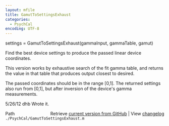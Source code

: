 ```yaml
---
layout: mfile
title: GamutToSettingsExhaust
categories:
  - PsychCal
encoding: UTF-8
---
```


settings = GamutToSettingsExhaust(gammaInput, gammaTable, gamut)

Find the best device settings to produce
the passed linear device coordinates.

This version works by exhaustive search of the fit gamma table,
and returns the value in that table that produces output closest
to desired.

The passed coordinates should be in the range [0,1].
The returned settings also run from [0,1], but after
inversion of the device's gamma measurements.

5/26/12  dhb  Wrote it.


<div class="code_header" style="text-align:right;">
  <span style="float:left;">Path&nbsp;&nbsp;</span> <span class="counter">Retrieve <a href=
  "https://raw.github.com/Psychtoolbox-3/Psychtoolbox-3/beta/./PsychCal/GamutToSettingsExhaust.m">current version from GitHub</a> | View <a href=
  "https://github.com/Psychtoolbox-3/Psychtoolbox-3/commits/beta/./PsychCal/GamutToSettingsExhaust.m">changelog</a></span>
</div>
<div class="code">
  <code>./PsychCal/GamutToSettingsExhaust.m</code>
</div>

